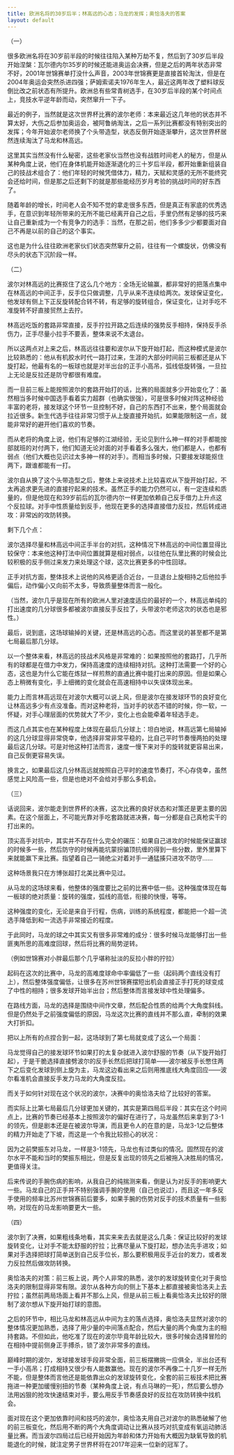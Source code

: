 ```yaml
---
title: 欧洲名将的30岁后半；林高远的心态；马龙的发挥；奥恰洛夫的答案
layout: default
---
```


（一）

很多欧洲名将在30岁前半段的时候往往陷入某种万劫不复，然后到了30岁后半段开始涅槃：瓦尔德内尔35岁的时候还能进奥运会决赛，但是之后的两年状态非常不好，2001年世锦赛单打没什么声音，2003年世锦赛更是直接首轮淘汰，但是在2004年奥运会突然杀进四强；萨姆索诺夫1976年生人，最近这两年改了塑料球反倒比改之前状态有所提升。欧洲总有些常青树选手，在30岁后半段的某个时间点上，竞技水平逆年龄而动，突然窜升一下子。

最近的例子，当然就是这次世界杯比赛的波尔老师：本来最近这几年他的状态并不算太好，大伤之后参加奥运会，被阿鲁纳淘汰，之后一系列比赛都没有特别突出的发挥；今年开始波尔老师换了个头带造型，状态反倒开始逐渐攀升，这次世界杯居然连续淘汰了马龙和林高远。

这里其实当然没有什么秘密，这些老家伙当然也没有战胜时间老人的秘方，但是从某种角度上说，他们在身体机能开始逐渐退化的三十岁后半段，都开始重新组装自己的技战术组合了：他们年轻的时候凭借体力，精力，天赋和灵感的无所不能终究会还给时间，但是那之后还剩下的就是那些能经历岁月考验的挑战时间的好东西了。

随着年龄的增长，时间老人会不知不觉的拿走很多东西，但是真正有家底的优秀选手，在意识到年轻所带来的无所不能已经离开自己之后，手里仍然有足够的技巧来让自己重新成为一个有竞争力的选手：当然，在那之前，他们多多少少都要面对自己不再是以前的自己的这个事实。

这也是为什么往往欧洲老家伙们状态突然窜升之前，往往有一个螺旋状，仿佛没有尽头的状态下沉阶段一样。

（二）

波尔对林高远的比赛抠住了这么几个地方：全场无论输赢，都非常好的把落点集中在林高远的中间正手，反手位只做调整，几乎从来不连续给两次。发球保证变化，他发球有侧上下正反旋转配合转不转，有足够的旋转组合，保证变化，让对手吃不准旋转不好直接贸然上去拧。

林高远吃饭的套路非常直接，反手拧拉开路之后连续的强势反手相持，保持反手杀伤力，正手尽量小拉手不要丢，整体来说不太退台。

所以这两点对上来之后，林高远往往要和波尔从下旋开始打起，而这种模式是波尔比较熟悉的：他从有机胶水时代一路打过来，生涯的大部分时间前三板都还是从下旋打起，他最有名的一板球也就是对半出台的正手小高吊，弧线低旋转强，一旦拉上无论是反拉还是防守都很有难度。

而一旦前三板上能按照波尔的套路开始打的话，比赛的局面就多少开始变化了：虽然相当多时候中国选手看着实力超群（也确实很强），可是很多时候对阵这种经验丰富的老将，接发球这个环节一旦控制不好，自己的东西打不出来，整个局面就会拉近很多。新生代选手往往非常习惯于从上旋直接开始抗，如果能限制这一点，就能非常好的避开他们喜欢的节奏。

而从老将的角度上说，他们有足够的江湖经验，无论见到什么神一样的对手都能按部就班的对付两下，他们知道无论对面的对手看着多么强大，他们都是人，也都有弱点（他们大概也见识过太多神一样的对手）。而相当多时候，只要接发球能抠住两下，跟谁都能有一打。

波尔自从换了这个头带造型之后，整体上来说技术上比较喜欢从下旋开始打起，不太再追求更先进的直接拧起来的技术。虽然正手的能力仍然可以，有一定连续和质量的，但是他现在和39岁前后的瓦尔德内尔一样更加依赖自己反手借力上升点这个反拉球。对手中性质量给到反手，他现在更多的选择直接借力反拉，然后转成进攻：非常凶的攻防转换。

剩下几个点：

波尔选择尽量和林高远中间正手半台的对抗，这种情况下林高远的中间位置显得比较保守：本来他这种打法中间位置就算是相对弱点，以往他在队里比赛的时候会比较积极的反手侧过来发力来处理这个球，这次比赛更多的中性回球。

正手对抗方面，整体技术上说他的风格更适合近台，一旦退台上旋相持之后他拉手偏后，动作偏小又向前不太多，导致质量整体而言一般化。

（当然，波尔几乎是现在所有的欧洲人里对速度适应的最好的一个，林高远单纯的打出速度的几分球很多都被波尔直接反手反拉了，头带波尔老师这次的状态也是邪性。）

最后，说到底，这场球输掉的关键，还是林高远的心态。而这里说的甚至都不是第七局最后那几分球。

以一个整体来看，林高远的技战术风格是非常难的：如果按照他的套路打，几乎所有的球都是在借力中发力，保持高速度的连续相持对抗。这种打法需要一个好的心态，这也是为什么它能在炼狱一样煎熬的直通比赛中能打出来的原因。但是如果心态上稍微有变化，手上细微的变化就会在高速相持中以失误体现出来。

能力上而言林高远现在对波尔大概可以说上风，但是波尔在接发球环节的良好变化让林高远多少有点没准备。而对这种老将，当对手的状态不错的时候，你一软，一怀疑，对手心理层面的优势就大了不少，变化上也会能牵着年轻选手走。

而这几点其实也在某种程度上体现在最后几分球上：坦白地说，林高远第七局输掉的这几分球显得非常侥幸，他选择非常非常平稳的，比自己平时节奏慢两拍的处理最后这几分球。可是对他这种打法而言，速度一慢下来对手的旋转就更容易出来，自己反倒更容易失误。

换言之，如果最后这几分林高远就按照自己平时的速度节奏打，不心存侥幸，虽然感觉上风险高一些，但是也绝对不会给对手那么多机会。

（三）

话说回来，波尔能走到世界杯的决赛，这次比赛的良好状态和对策还是更主要的因素。在这个层面上，不可能光靠对手吃套路就进决赛，每一分都是自己真枪实干的打出来的。

顶尖高手对抗中，其实并不存在什么完全的碾压：如果自己进攻的时候能保证赢球的时候多一些，然后防守的时候再能坑蒙拐骗顶抗缠的得到一些分数，里外里算下来就能赢下来比赛。指望着自己一骑绝尘对着对手一通猛揍只进攻不防守……

这种场景我只在方博张超打北美比赛中见过。

从马龙的这场球来看，他整体的强度要比之前的比赛中低一些。这种强度体现在每一板球的绝对质量：旋转的强度，弧线的高低，衔接的快慢，等等。

这种强度的变化，无论是来自于行程，伤病，训练的系统程度，都能把一个超一流选手降低到和一流选手非常接近的程度。

于此同时，马龙的球之中其实又有很多非常难的成分：很多时候马龙能够打出一些匪夷所思的高难度回球，然后将比赛的局势逆转。

（例如世锦赛对小胖最后那个几乎堪称扯淡的反拉小胖的拧拉）

起码在这次的比赛中，马龙的高难度球命中率偏低了一些（起码两个直线没有打上），然后整体强度偏低，让很多在苏州世锦赛摆短出机会直接正手打死的球变成了中性的相持；很多发球开始半出台；然后整体而言接发球中性处理偏多。

在路线方面，马龙的选择是围绕中间作文章，然后配合性质的给两个大角度斜线。但是仍然处于之前强度偏低的原因，马龙这次比赛的直线并不那么直，牵制的效果大打折扣。

把以上所有的点捏合到一起，这场球到了第七局就变成了这么一个局面：

马龙觉得自己的接发球环节如果打的太复杂就进入波尔舒服的节奏（从下旋开始打起），于是干脆选择直接劈波尔的反手长然后把球打简单——波尔被反手长憋住两下之后变化发球到侧上旋为主，马龙这边看出来之后则用推底线大角度回应——波尔看准机会直接反手发力马龙的大角度反拉。

而关于如何针对现在这个状况的波尔，决赛中的奥恰洛夫给了比较好的答案。

而实际上比第七局最后几分球更加关键的，其实是第四局后半段：其实在这个时间点上，比赛的节奏已经基本上按照波尔的偏好在进行了，马龙虽然后来拿到了3-1的领先，但是剧本还是在被波尔导演，而且更令人的在意的是，马龙3-1之后整体的精力开始走了下坡，而这是一个令我比较担心的状况：

因为之前樊振东对马龙，一样是3-1领先，马龙也有过类似的情况。固然现在的波尔水平不能和当时的樊振东相比，但是反复出现的领先之后被拖入决胜局的情况，更值得关注。

后来传说的手腕伤病的影响，从我自己的纯揣测来看，倒是认为对反手的影响更大一些。马龙自己的正手并不特别强调手腕的使用（自己也说过），而且这一年多反手使用的频率比苏州世锦赛前后要多，如果手腕的伤势对反手的技术质量有一些影响，对现在的马龙影响要更大一些。

（四）

波尔到了决赛，如果粗线条地看，其实来来去去就是这么几条：保证比较好的发球旋转变化，让对手不能太舒服的拧拉；比赛尽量从下旋打起，想办法先手进攻；如果对手选择把球打简单送到自己反手位长，那么要积极用反手近台的发力，或者发力反拉然后做攻防转换。

奥恰洛夫的对策：前三板上说，两个人非常的熟悉，波尔的发球旋转变化对于奥恰洛夫的限制显得非常有限。波尔从各种方向的侧上下基本上都直接被奥恰洛夫上去拧拉；虽然前两局场面上看并不那么上风，但是从前三板上看奥恰洛夫比较好的限制了波尔想从下旋开始打球的意图。

之后的环节中，相比马龙和林高远从中间为主的落点选择，奥恰洛夫显然对波尔的整体情况更加熟悉，选择了用少量的中间落点配合，然后大量的两个角度为主的相持套路。不但如此，他吃准了现在的波尔毕竟年龄比较大，很多时候会选择冒险的在相持中提前侧身正手搏杀，锁了波尔非常多的直线。

巅峰时期的波尔，发球接发球手段非常全面，前三板摆撇挑一应俱全，半出台还有一手小高吊；打成相持又很少有人能数赢他。现在的波尔不再像二十几岁一样无所不能，但是整体而言他还是能依靠出众的发球旋转变化，全套的前三板技术把比赛拖进一种更加缓慢别扭的节奏（某种角度上说，有点马琳的一死），然后要么想办法用凶狠的抢攻快速结束对手，要么用反手节奏感良好的反拉在攻防转换中找机会。

面对现在这个更加依靠时间和技巧的波尔，奥恰洛夫用自己对波尔的熟悉破解了他的前三板变化，然后用不断的两个大角度调动让比赛从技巧对抗变成有氧运动肺活量比赛。而当波尔四局过后已经开始因为年龄和体力开始有大概因为缺氧导致的机能退化的时候，就注定男子世界杯将在2017年迎来一位新的冠军了。
